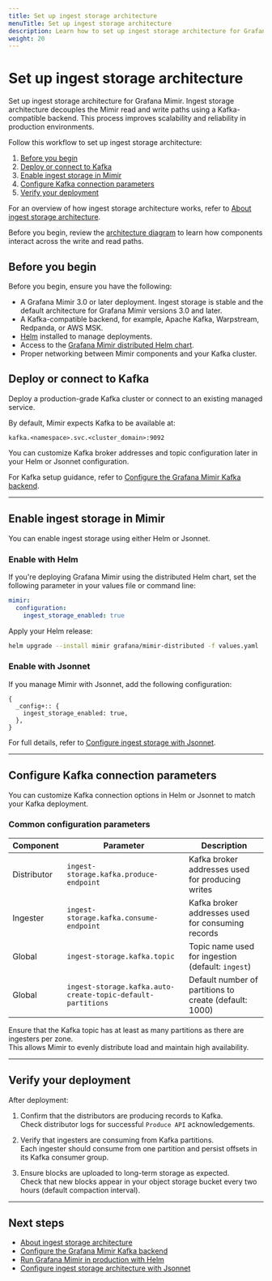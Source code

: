 ```yaml
---
title: Set up ingest storage architecture
menuTitle: Set up ingest storage architecture
description: Learn how to set up ingest storage architecture for Grafana Mimir using a Kafka-compatible backend.
weight: 20
---
```


# Set up ingest storage architecture

Set up ingest storage architecture for Grafana Mimir. Ingest storage architecture decouples the Mimir read and write paths using a Kafka-compatible backend. This process improves scalability and reliability in production environments.

Follow this workflow to set up ingest storage architecture:

1. [Before you begin](#before-you-begin)
2. [Deploy or connect to Kafka](#deploy-or-connect-to-kafka)
3. [Enable ingest storage in Mimir](#enable-ingest-storage-in-mimir)
4. [Configure Kafka connection parameters](#configure-kafka-connection-parameters)
5. [Verify your deployment](#verify-your-deployment)

For an overview of how ingest storage architecture works, refer to [About ingest storage architecture](https://grafana.com/docs/mimir/<MIMIR_VERSION>/get-started/about-grafana-mimir-architecture/about-ingest-storage-architecture/).

Before you begin, review the [architecture diagram](https://grafana.com/docs/mimir/<MIMIR_VERSION>/get-started/about-ingest-storage-architecture/#how-ingest-storage-architecture-works) to learn how components interact across the write and read paths.

## Before you begin

Before you begin, ensure you have the following:

- A Grafana Mimir 3.0 or later deployment. Ingest storage is stable and the default architecture for Grafana Mimir versions 3.0 and later.
- A Kafka-compatible backend, for example, Apache Kafka, Warpstream, Redpanda, or AWS MSK.
- [Helm](https://helm.sh/docs/intro/install/) installed to manage deployments.
- Access to the [Grafana Mimir distributed Helm chart](https://grafana.com/docs/helm-charts/mimir-distributed/next/run-production-environment-with-helm/).
- Proper networking between Mimir components and your Kafka cluster.

## Deploy or connect to Kafka

Deploy a production-grade Kafka cluster or connect to an existing managed service.

By default, Mimir expects Kafka to be available at:

```
kafka.<namespace>.svc.<cluster_domain>:9092
```

You can customize Kafka broker addresses and topic configuration later in your Helm or Jsonnet configuration.

For Kafka setup guidance, refer to [Configure the Grafana Mimir Kafka backend](https://grafana.com/docs/mimir/<MIMIR_VERSION>/configure/configure-kafka-backend/).

---

## Enable ingest storage in Mimir

You can enable ingest storage using either Helm or Jsonnet.

### Enable with Helm

If you're deploying Grafana Mimir using the distributed Helm chart, set the following parameter in your values file or command line:

```yaml
mimir:
  configuration:
    ingest_storage_enabled: true
```

Apply your Helm release:

```bash
helm upgrade --install mimir grafana/mimir-distributed -f values.yaml
```

### Enable with Jsonnet

If you manage Mimir with Jsonnet, add the following configuration:

```jsonnet
{
  _config+:: {
    ingest_storage_enabled: true,
  },
}
```

For full details, refer to [Configure ingest storage with Jsonnet](https://grafana.com/docs/mimir/<MIMIR_VERSION>/set-up/jsonnet/configure-ingest-storage/).

---

## Configure Kafka connection parameters

You can customize Kafka connection options in Helm or Jsonnet to match your Kafka deployment.

### Common configuration parameters

| Component | Parameter | Description |
|------------|------------|-------------|
| Distributor | `ingest-storage.kafka.produce-endpoint` | Kafka broker addresses used for producing writes |
| Ingester | `ingest-storage.kafka.consume-endpoint` | Kafka broker addresses used for consuming records |
| Global | `ingest-storage.kafka.topic` | Topic name used for ingestion (default: `ingest`) |
| Global | `ingest-storage.kafka.auto-create-topic-default-partitions` | Default number of partitions to create (default: 1000) |

Ensure that the Kafka topic has at least as many partitions as there are ingesters per zone.  
This allows Mimir to evenly distribute load and maintain high availability.

---

## Verify your deployment

After deployment:

1. Confirm that the distributors are producing records to Kafka.  
   Check distributor logs for successful `Produce API` acknowledgements.

2. Verify that ingesters are consuming from Kafka partitions.  
   Each ingester should consume from one partition and persist offsets in its Kafka consumer group.

3. Ensure blocks are uploaded to long-term storage as expected.  
   Check that new blocks appear in your object storage bucket every two hours (default compaction interval).

---

## Next steps

- [About ingest storage architecture](https://grafana.com/docs/mimir/<MIMIR_VERSION>/get-started/about-ingest-storage-architecture/)
- [Configure the Grafana Mimir Kafka backend](https://grafana.com/docs/mimir/<MIMIR_VERSION>/configure/configure-kafka-backend/)
- [Run Grafana Mimir in production with Helm](https://grafana.com/docs/helm-charts/mimir-distributed/next/run-production-environment-with-helm/)
- [Configure ingest storage architecture with Jsonnet](https://grafana.com/docs/mimir/<MIMIR_VERSION>/set-up/jsonnet/configure-ingest-storage/)


